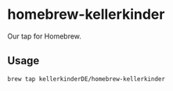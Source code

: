 # homebrew-kellerkinder
Our tap for Homebrew.

## Usage

```
brew tap kellerkinderDE/homebrew-kellerkinder
```

